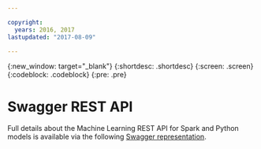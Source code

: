 ```yaml
---

copyright:
  years: 2016, 2017
lastupdated: "2017-08-09"

---
```


{:new_window: target="_blank"}
{:shortdesc: .shortdesc}
{:screen: .screen}
{:codeblock: .codeblock}
{:pre: .pre}

# Swagger REST API


Full details about the Machine Learning REST API for Spark and Python models
is available via the following [Swagger representation](http://watson-ml-api.mybluemix.net/).

